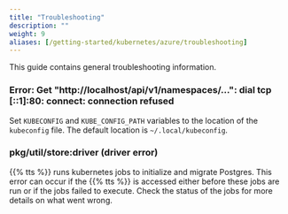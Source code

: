 ```yaml
---
title: "Troubleshooting"
description: ""
weight: 9
aliases: [/getting-started/kubernetes/azure/troubleshooting]
---
```


This guide contains general troubleshooting information.

<!--more-->

### Error: Get "http://localhost/api/v1/namespaces/...": dial tcp [::1]:80: connect: connection refused

Set `KUBECONFIG` and `KUBE_CONFIG_PATH` variables to the location of the `kubeconfig` file. The default location is `~/.local/kubeconfig`.

### pkg/util/store:driver (driver error)

{{% tts %}} runs kubernetes jobs to initialize and migrate Postgres. This error can occur if the {{% tts %}} is accessed either before these jobs are run or if the jobs failed to execute. Check the status of the jobs for more details on what went wrong.
